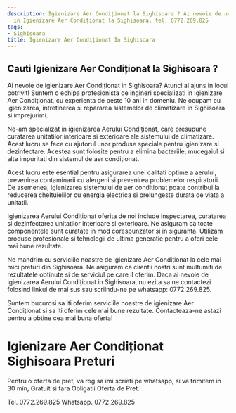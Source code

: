 ```yaml
---
description: Igienizare Aer Condiționat la Sighisoara ? Ai nevoie de un profesionist
  in Igienizare Aer Condiționat la Sighisoara. tel. 0772.269.825
tags:
- Sighisoara
title: Igienizare Aer Condiționat In Sighisoara
---
```



## Cauti Igienizare Aer Condiționat la Sighisoara ?

Ai nevoie de igienizare Aer Condiționat in Sighisoara? Atunci ai ajuns in locul potrivit! Suntem o echipa profesionista de ingineri specializati in igienizare Aer Condiționat, cu experienta de peste 10 ani in domeniu. Ne ocupam cu igienizarea, intretinerea si repararea sistemelor de climatizare in Sighisoara si imprejurimi.

Ne-am specializat in igienizarea Aerului Condiționat, care presupune curatarea unitatilor interioare si exterioare ale sistemului de climatizare. Acest lucru se face cu ajutorul unor produse speciale pentru igienizare si dezinfectare. Acestea sunt folosite pentru a elimina bacteriile, mucegaiul si alte impuritati din sistemul de aer condiționat.

Acest lucru este esential pentru asigurarea unei calitati optime a aerului, prevenirea contaminarii cu alergeni si prevenirea problemelor respiratorii. De asemenea, igienizarea sistemului de aer condiționat poate contribui la reducerea cheltuielilor cu energia electrica si prelungeste durata de viata a unitatii.

Igienizarea Aerului Condiționat oferita de noi include inspectarea, curatarea si dezinfectarea unitatilor interioare si exterioare. Ne asiguram ca toate componentele sunt curatate in mod corespunzator si in siguranta. Utilizam produse profesionale si tehnologii de ultima generatie pentru a oferi cele mai bune rezultate.

Ne mandrim cu serviciile noastre de igienizare Aer Condiționat la cele mai mici preturi din Sighisoara. Ne asiguram ca clientii nostri sunt multumiti de rezultatele obtinute si de serviciul pe care il oferim. Daca ai nevoie de igienizarea Aerului Condiționat in Sighisoara, nu ezita sa ne contactezi folosind linkul de mai sus sau scriindu-ne pe whatsapp: 0772.269.825. 

Suntem bucurosi sa iti oferim serviciile noastre de igienizare Aer Condiționat si sa iti oferim cele mai bune rezultate. Contacteaza-ne astazi pentru a obtine cea mai buna oferta!

# Igienizare Aer Condiționat Sighisoara Preturi
Pentru o oferta de pret, va rog sa imi scrieti pe whatsapp, si va trimitem in 30 min, Gratuit si fara Obligatii Oferta de Pret.

Tel. 0772.269.825
Whatsapp. 0772.269.825